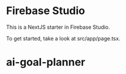 # Firebase Studio

This is a NextJS starter in Firebase Studio.

To get started, take a look at src/app/page.tsx.
# ai-goal-planner
